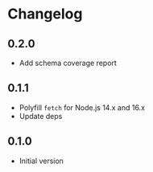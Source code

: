 # Changelog

## 0.2.0

- Add schema coverage report

## 0.1.1

- Polyfill `fetch` for Node.js 14.x and 16.x
- Update deps

## 0.1.0

- Initial version
